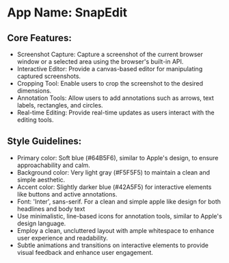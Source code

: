 # **App Name**: SnapEdit

## Core Features:

- Screenshot Capture: Capture a screenshot of the current browser window or a selected area using the browser's built-in API.
- Interactive Editor: Provide a canvas-based editor for manipulating captured screenshots.
- Cropping Tool: Enable users to crop the screenshot to the desired dimensions.
- Annotation Tools: Allow users to add annotations such as arrows, text labels, rectangles, and circles.
- Real-time Editing: Provide real-time updates as users interact with the editing tools.

## Style Guidelines:

- Primary color: Soft blue (#64B5F6), similar to Apple's design, to ensure approachability and calm.
- Background color: Very light gray (#F5F5F5) to maintain a clean and simple aesthetic.
- Accent color: Slightly darker blue (#42A5F5) for interactive elements like buttons and active annotations.
- Font: 'Inter', sans-serif. For a clean and simple apple like design for both headlines and body text
- Use minimalistic, line-based icons for annotation tools, similar to Apple's design language.
- Employ a clean, uncluttered layout with ample whitespace to enhance user experience and readability.
- Subtle animations and transitions on interactive elements to provide visual feedback and enhance user engagement.